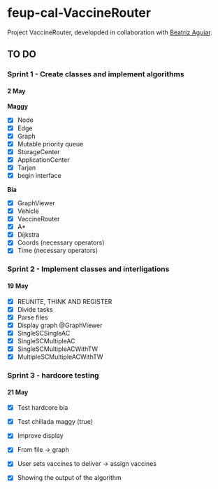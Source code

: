 # feup-cal-VaccineRouter


Project VaccineRouter, developded in collaboration with [Beatriz Aguiar](https://github.com/beatriz-ag).


## TO DO

### Sprint 1 - Create classes and implement algorithms     
#### 2 May

**Maggy**
- [x] Node
- [x] Edge
- [x] Graph
- [x] Mutable priority queue
- [x] StorageCenter           
- [x] ApplicationCenter
- [x] Tarjan                  
- [x] begin interface         
 
**Bia**    
- [x] GraphViewer             
- [x] Vehicle                 
- [x] VaccineRouter           
- [x] A*                      
- [x] Dijkstra    
- [x] Coords (necessary operators)
- [x] Time (necessary operators)          

### Sprint 2 - Implement classes and interligations
#### 19 May

- [x] REUNITE, THINK AND REGISTER
- [x] Divide tasks
- [x] Parse files 
- [x] Display graph @GraphViewer 
- [x] SingleSCSingleAC
- [x] SingleSCMultipleAC
- [x] SingleSCMultipleACWithTW 
- [x] MultipleSCMultipleACWithTW 

### Sprint 3 - hardcore testing
#### 21 May 
- [x] Test hardcore bia
- [x] Test chillada maggy (true)
- [x] Improve display
- [x] From file -> graph
- [x] User sets vaccines to deliver -> assign vaccines
- [x] Showing the output of the algorithm

